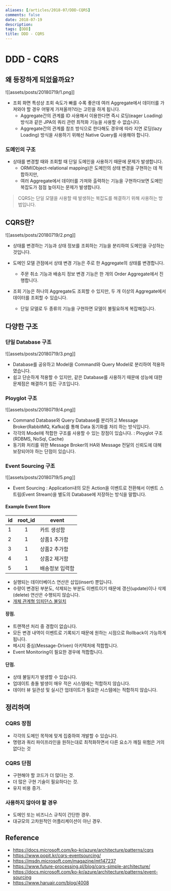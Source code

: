 ```yaml
---
aliases: [/articles/2018-07/DDD-CQRS]
comments: false
date: 2018-07-19
description: 
tags: [DDD]
title: DDD - CQRS
---
```

# DDD - CQRS
## 왜 등장하게 되었을까요?
![[assets/posts/20180719/1.png]]

- 조회 화면 특성상 조회 속도가 빠를 수록 좋은데 여러 Aggregate에서 데이터를 가져와야 할 경우 어떻게 가져올까?라는 고민을 하게 됩니다.
    - Aggregate간의 관계를 ID 사용해서 이용한다면 즉시 로딩(eager Loading) 방식과 같은 JPA의 쿼리 관련 최적화 기능을 사용할 수 없습니다.
    - Aggregate간의 관계를 참조 방식으로 한다해도 경우에 따라 지연 로딩(lazy Loading) 방식을 사용하기 위해선 Native Query를 사용해야 합니다.

### 도메인의 구조
- 상태를 변경할 때와 조회할 때 단일 도메인을 사용하기 때문에 문제가 발생합니다.
    - ORM(Object-relational mapping)은 도메인의 상태 변경을 구현하는 데 적합하지만,
    - 여러 Aggregate에서 데이터를 가져와 출력하는 기능을 구현하다보면 도메인 복잡도가 점점 높아지는 문제가 발생합니다.

> CQRS는 단일 모델을 사용할 때 발생하는 복잡도를 해결하기 위해 사용하는 방법입니다.

## CQRS란?
![[assets/posts/20180719/2.png]]

- 상태를 변경하는 기능과 상태 정보를 조회하는 기능을 분리하여 도메인을 구성하는 것입니다.

- 도메인 모델 관점에서 상태 변경 기능은 주로 한 Aggregate의 상태를 변경합니다.
    - 주문 취소 기능과 배송지 정보 변경 기능은 한 개의 Order Aggregate에서 진행합니다.
- 조회 기능은 하나의 Aggregate도 조회할 수 있지만, 두 개 이상의 Aggregate에서 데이터를 조회할 수 있습니다.
    - 단일 모델로 두 종류의 기능을 구현하면 모델이 불필요하게 복잡해집니다.

## 다양한 구조
### 단일 Database 구조
![[assets/posts/20180719/3.png]]
- Database를 공유하고 Model을 Command와 Query Model로 분리하여 적용하였습니다.
- 쉽고 단순하게 적용할 수 있지만, 같은 Database를 사용하기 때문에 성능에 대한 문제점은 해결하기 힘든 구조입니다.

### Ployglot 구조
![[assets/posts/20180719/4.png]]
- Command Database와 Query Database를 분리하고 Message Broker(RabbitMQ, Kafka)를 통해 Data 동기화를 처리 하는 방식입니다.
- 각각의 Model에 적합한 구조를 사용할 수 있는 장점이 있습니다. : Ployglot 구조(RDBMS, NoSql, Cache)
- 동기화 처리를 위한 Message Broker의 HA와 Message 전달의 신뢰도에 대해 보장되어야 하는 단점이 있습니다.

### Event Sourcing 구조
![[assets/posts/20180719/5.png]]
- Event Sourcing : Application내의 모든 Action을 이벤트로 전환해서 이벤트 스트림(Event Stream)을 별도의 Database에 저장하는 방식을 말합니다.

#### Example Event Store

 id	| root_id | event
---- | :--: | ----
 1 | 1 | 카트 생성함
 2 | 1 | 상품1 추가함
 3 | 1 | 상품2 추가함
 4 | 1 | 상품2 제거함
 5 | 1 | 배송정보 입력함

- 실행되는 데이터베이스 연산은 삽입(insert) 뿐입니다.
- 수량이 변경된 부분도, 삭제되는 부분도 이벤트이기 때문에 갱신(update)이나 삭제(delete) 연산은 수행되지 않습니다.
- [개체 관계형 임피던스 불일치](https://en.wikipedia.org/wiki/Object-relational_impedance_mismatch)

#### 장점.
- 트랜잭션 처리 중 경합이 없습니다.
- 모든 변경 내역이 이벤트로 기록되기 때문에 원하는 시점으로 Rollback이 가능하게 됩니다.
- 메시지 중심(Message-Driven) 아키텍처에 적합합니다.
- Event Monitoring이 필요한 경우에 적합합니다.

#### 단점.
- 상태 불일치가 발생할 수 있습니다.
- 업데이트 충돌 발생이 매우 적은 시스템에는 적합하지 않습니다.
- 데이터 뷰 일관성 및 실시간 업데이트가 필요한 시스템에는 적합하지 않습니다.

## 정리하며
### CQRS 장점
- 각각의 도메인 목적에 맞게 집중하여 개발할 수 있습니다.
- 명령과 쿼리 파이프라인을 원하는대로 최적화하면서 다른 요소가 깨질 위험은 거의 없다는 것

### CQRS 단점
- 구현해야 할 코드가 더 많다는 것.
- 더 많은 구현 기술이 필요하다는 것.
- 유지 비용 증가.

### 사용하지 않아야 할 경우
- 도메인 또는 비즈니스 규칙이 간단한 경우.
- 대규모의 고차원적인 어플리케이션이 아닌 경우.

## Reference
- <https://docs.microsoft.com/ko-kr/azure/architecture/patterns/cqrs>
- <https://www.popit.kr/cqrs-eventsourcing/>
- <https://msdn.microsoft.com/magazine/mt147237>
- <https://www.future-processing.pl/blog/cqrs-simple-architecture/>
- <https://docs.microsoft.com/ko-kr/azure/architecture/patterns/event-sourcing>
- <https://www.haruair.com/blog/4008>
